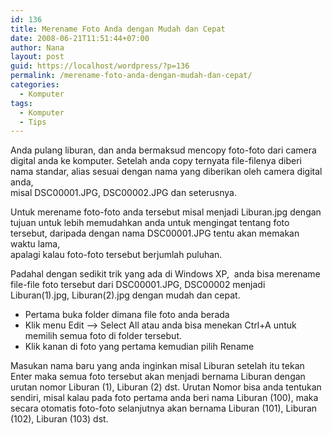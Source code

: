 ```yaml
---
id: 136
title: Merename Foto Anda dengan Mudah dan Cepat
date: 2008-06-21T11:51:44+07:00
author: Nana
layout: post
guid: https://localhost/wordpress/?p=136
permalink: /merename-foto-anda-dengan-mudah-dan-cepat/
categories:
  - Komputer
tags:
  - Komputer
  - Tips
---
```

Anda pulang liburan, dan anda bermaksud mencopy foto-foto dari camera digital anda ke komputer. Setelah anda copy ternyata file-filenya diberi nama standar, alias sesuai dengan nama yang diberikan oleh camera digital anda,  
misal DSC00001.JPG, DSC00002.JPG dan seterusnya.

Untuk merename foto-foto anda tersebut misal menjadi Liburan.jpg dengan tujuan untuk lebih memudahkan anda untuk mengingat tentang foto tersebut, daripada dengan nama DSC00001.JPG tentu akan memakan waktu lama,  
apalagi kalau foto-foto tersebut berjumlah puluhan.

Padahal dengan sedikit trik yang ada di Windows XP,  anda bisa merename file-file foto tersebut dari DSC00001.JPG, DSC00002 menjadi Liburan(1).jpg, Liburan(2).jpg dengan mudah dan cepat.

  * Pertama buka folder dimana file foto anda berada
  * Klik menu Edit &#8211;> Select All atau anda bisa menekan Ctrl+A untuk memilih semua foto di folder tersebut.
  * Klik kanan di foto yang pertama kemudian pilih Rename

Masukan nama baru yang anda inginkan misal Liburan setelah itu tekan Enter maka semua foto tersebut akan menjadi bernama Liburan dengan urutan nomor Liburan (1), Liburan (2) dst. Urutan Nomor bisa anda tentukan sendiri, misal kalau pada foto pertama anda beri nama Liburan (100), maka secara otomatis foto-foto selanjutnya akan bernama Liburan (101), Liburan (102), Liburan (103) dst.